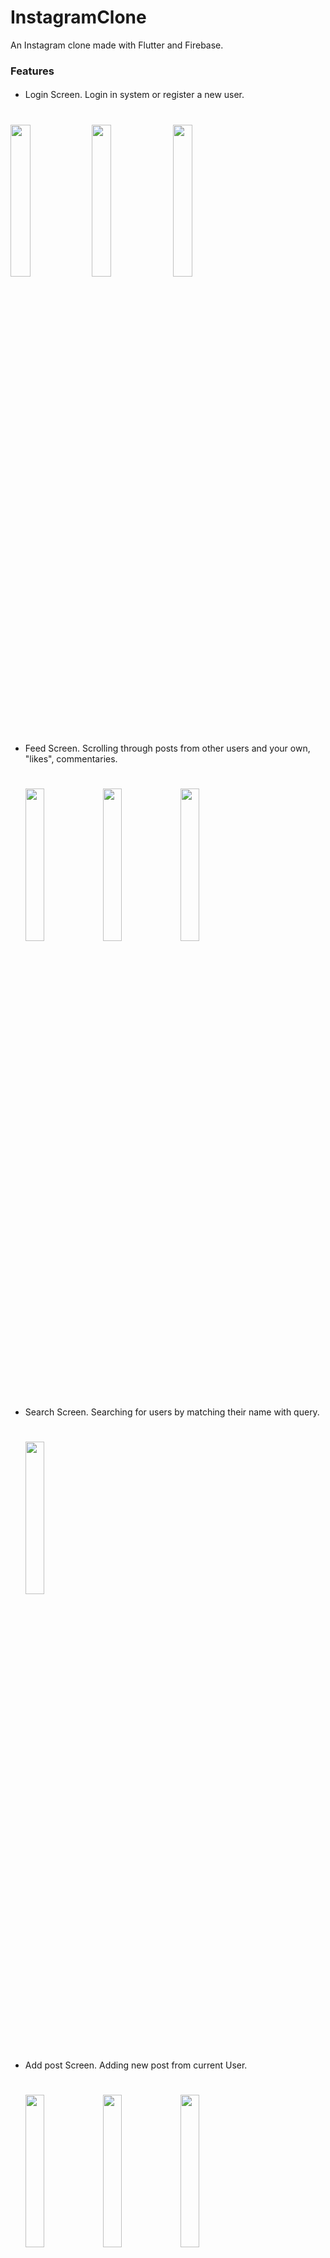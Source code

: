 # InstagramClone

An Instagram clone made with Flutter and Firebase.

### Features ###
#### ####
- Login Screen. Login in system or register a new user.
 # #
  <img src="https://github.com/Valexus110/InstagramClone/assets/101192103/6e784d0b-3fb9-41eb-ac1b-c557b83fe54a" width="25%" height="25%"> 
  <img src="https://github.com/Valexus110/InstagramClone/assets/101192103/b687f646-1689-441d-8800-f43fc782cb9f" width="25%" height="25%"> 
  <img src="https://github.com/Valexus110/InstagramClone/assets/101192103/a0cee245-d99f-4ed1-8633-8ff25ff3faa7" width="25%" height="25%"> 

- Feed Screen. Scrolling through posts from other users and your own, "likes", commentaries.
  # #
  <img src="https://github.com/Valexus110/InstagramClone/assets/101192103/bfbfb3f9-9d3c-4b3e-993b-8523ef003896" width="25%" height="25%"> 
  <img src="https://github.com/Valexus110/InstagramClone/assets/101192103/75bd91e1-946a-40b2-a93a-09afb81080c3" width="25%" height="25%"> 
  <img src="https://github.com/Valexus110/InstagramClone/assets/101192103/bb1ad2fb-fa1d-4be1-bdbe-ac936a045b65" width="25%" height="25%">

- Search Screen. Searching for users by matching their name with query.
  # #
  <img src="https://github.com/Valexus110/InstagramClone/assets/101192103/51d66f42-eccc-4638-9fe3-15ee0e52c106" width="25%" height="25%">

- Add post Screen. Adding new post from current User.
  # #
  <img src="https://github.com/Valexus110/InstagramClone/assets/101192103/b9f913ea-a974-49a7-b0d6-b98a982e2cc9" width="25%" height="25%">
  <img src="https://github.com/Valexus110/InstagramClone/assets/101192103/619897e0-5255-4d55-a710-c306c48bf69a" width="25%" height="25%">
  <img src="https://github.com/Valexus110/InstagramClone/assets/101192103/2dc1b566-8cdf-4228-a79a-bfdeba7ee202" width="25%" height="25%">

- Users you might know.
  # #
  <img src="https://github.com/Valexus110/InstagramClone/assets/101192103/eb7e56b5-2950-4cc3-a8ed-919dd624acbc" width="25%" height="25%">

- Profile Screen. Information about current user, his followers/following, posts grid, favourite posts.
  # #
  <img src="https://github.com/Valexus110/InstagramClone/assets/101192103/57cfae36-7c21-4d01-ba31-cb8e3fba6140" width="25%" height="25%">
  <img src="https://github.com/Valexus110/InstagramClone/assets/101192103/21a97a75-dc04-40fd-af45-f734b6b9531a" width="25%" height="25%">
  <img src="https://github.com/Valexus110/InstagramClone/assets/101192103/539cad0c-2269-4cbb-a968-31c98e606eb9" width="25%" height="25%">

